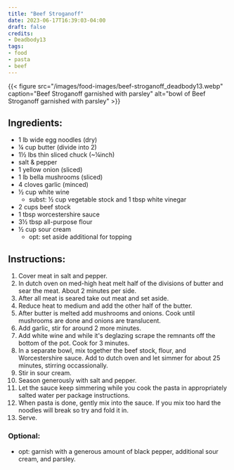 ```yaml
---
title: "Beef Stroganoff"
date: 2023-06-17T16:39:03-04:00
draft: false
credits:
- Deadbody13
tags:
- food
- pasta
- beef
---
```


{{< figure src="/images/food-images/beef-stroganoff_deadbody13.webp" caption="Beef Stroganoff garnished with parsley" alt="bowl of Beef Stroganoff garnished with parsley" >}}

## Ingredients:

- 1 lb wide egg noodles (dry)
- &frac14; cup butter (divide into 2)
- 1&frac12; lbs thin sliced chuck (~&frac14;inch)
- salt & pepper
- 1 yellow onion (sliced)
- 1 lb bella mushrooms (sliced)
- 4 cloves garlic (minced)
- &frac12; cup white wine
  - subst: &frac12; cup vegetable stock and 1 tbsp white vinegar
- 2 cups beef stock
- 1 tbsp worcestershire sauce
- 3&frac12; tbsp all-purpose flour
- &frac12; cup sour cream
  - opt: set aside additional for topping

## Instructions:
1. Cover meat in salt and pepper.
2. In dutch oven on med-high heat melt half of the divisions of butter and sear the meat. About 2 minutes per side.
3. After all meat is seared take out meat and set aside.
4. Reduce heat to medium and add the other half of the butter.
5. After butter is melted add mushrooms and onions. Cook until mushrooms are done and onions are translucent.
6. Add garlic, stir for around 2 more minutes.
7. Add white wine and while it's deglazing scrape the remnants off the bottom of the pot. Cook for 3 minutes.
8. In a separate bowl, mix together the beef stock, flour, and Worcestershire sauce. Add to dutch oven and let simmer for about 25 minutes, stirring occassionally.
9. Stir in sour cream.
10. Season generously with salt and pepper.
11. Let the sauce keep simmering while you cook the pasta in appropriately salted water per package instructions.
12. When pasta is done, gently mix into the sauce. If you mix too hard the noodles will break so try and fold it in.
13. Serve.

### Optional:
  - opt: garnish with a generous amount of black pepper, additional sour cream, and parsley.
